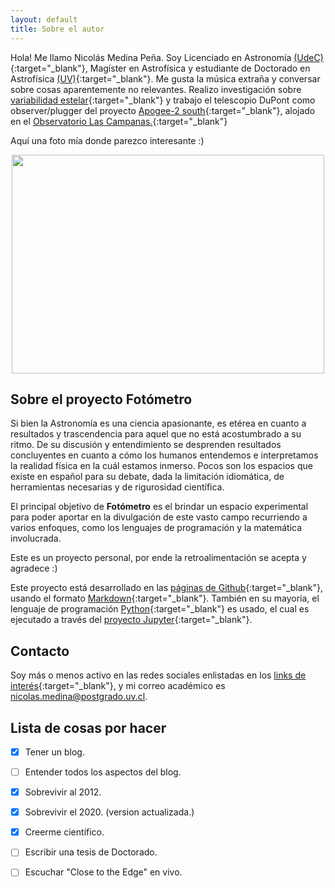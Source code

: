 ```yaml
---
layout: default
title: Sobre el autor
---
```


Hola! Me llamo Nicolás Medina Peña. Soy Licenciado en Astronomía [(UdeC)](http://www.udec.cl/pexterno/){:target="_blank"}, Magíster en Astrofísica y estudiante de Doctorado en Astrofísica [(UV)](http://uv.cl/){:target="_blank"}. Me gusta la música extraña y conversar sobre cosas aparentemente no relevantes. 
Realizo investigación sobre [variabilidad estelar](https://es.wikipedia.org/wiki/Estrella_variable){:target="_blank"} y trabajo el telescopio DuPont como observer/plugger del proyecto [Apogee-2 south](http://www.sdss.org/surveys/apogee-2/){:target="_blank"}, alojado en el [Observatorio Las Campanas.](https://es.wikipedia.org/wiki/Observatorio_Las_Campanas){:target="_blank"}

Aquí una foto mía donde parezco interesante :)

<p align="center">
<img src="https://raw.githubusercontent.com/nicomedinap/nicomedinap.github.io/master/imagenes/workshop_mas_2018.jpg"
 height="350" width="500">
</p>

## Sobre el proyecto Fotómetro

Si bien la Astronomía es una ciencia apasionante, es etérea en cuanto a resultados y trascendencia para aquel que no está acostumbrado a su ritmo. De su discusión y entendimiento se desprenden resultados concluyentes en cuanto a cómo los humanos entendemos e interpretamos la realidad física en la cuál estamos inmerso. Pocos son los espacios que existe en español para su debate, dada la limitación idiomática, de herramientas necesarias y de rigurosidad científica. 

El principal objetivo de **Fotómetro** es el brindar un espacio experimental para poder aportar en la divulgación de este vasto campo recurriendo a varios enfoques, como los lenguajes de programación y la matemática involucrada. 

Este es un proyecto personal, por ende la retroalimentación se acepta y agradece :)

Este proyecto está desarrollado en las [páginas de Github](https://pages.github.com/){:target="_blank"}, usando el formato [Markdown](https://guides.github.com/features/mastering-markdown/){:target="_blank"}. También en su mayoría, el lenguaje de programación [Python](https://es.wikipedia.org/wiki/Python){:target="_blank"} es usado, el cual es ejecutado a través del [proyecto Jupyter](http://jupyter.org/){:target="_blank"}. 

## Contacto

Soy más o menos activo en las redes sociales enlistadas en los [links de interés](https://nicomedinap.github.io/links.html){:target="_blank"}, y mi correo académico es nicolas.medina@postgrado.uv.cl.

## Lista de cosas por hacer

- [x] Tener un blog.
- [ ] Entender todos los aspectos del blog.
- [x] Sobrevivir al 2012.
- [x] Sobrevivir el 2020. (version actualizada.)
- [x] Creerme científico.
- [ ] Escribir una tesis de Doctorado.
- [ ] Escuchar "Close to the Edge" en vivo.

